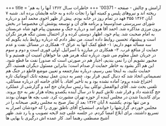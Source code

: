 +++
title = 'آرامش و چالش - صفحه - 00371'
+++
خاطرات سـال ۱۳۶۲ آنها را به هم ریخته اند و نیروهای پلیس و کمیته آنها را نجات داده و به خانه هایشان برده اند. شنبه ۷ آبان ۱۳۶۲ ۳۵۵ فهد در تمام روز در خانه بودم. پیش از ظهر اخوی محمد آمد و درباره شورای سرپرستی صداوسیما و برنامه های آن و توسعه پوشش آن مخصوصاً در بخش برون مرزی مذاکره شد. احمد آقا هم آمد و درباره جنگ و مضمون پیام فهد شاه عربستان به امام صحبت شد. پیام خود، اظهار دوستی کرده و از احتمال بستن تنگه هرمز نگران است و پیشنهاد تحسین روابط داده است. من نظر دادم که درباره روابط باید بگویم که سه مسأله مهم داریم: ۱- قطع کمک آنها به عراق ۲- همکاری در مسائل نفت و عدم حمایت از منافع غرب. ۳- همکاری در مبارزه با اسرائیل. اولی فوری است و دوم و سوم در جریان عمل معلوم می شود. درباره تنگه هرمز هم، ما خواهان امنیت آن هستیم و تا مجبور نشویم آن را نمی بندیم، اجبار هم در صورتی است که صدور] نفت ما قطع شود. این هم اگر بشود به خاطر حمایت از صدام است؛ بنابراین مسئول دیگران هستید، اگر حمایت نکنید، به اینجا نمی رسیم، درباره نمازجمعه و تعیین موضع قاطع در جنگ هم تصمیماتی اتخاذ شد که دنبال کنیم. قرار بود، عصر به دیدن عمل نیمچه تانک اتوماتیک تازه اختراع شده بروم؛ آماده نشده بود و به تأخیر افتاد. با آقای خامنه ای درباره مسائلی، تلفنی بحث شد. آقای ابوالفضل توکلی بینا رئيس سازمان حج آمد و گزارشی از عملکرد حج گذشته داد و قرار شد، تلاش کنیم تا در سال آینده یکصدو پنجاه هزار نفر به حج بروند. برای کاندیدا شدن در مجلس آینده از حوزه تهران مشورت کرد. شب بچه ها مهمان بودند و من تنها بودم. یکشنبه ۸ آبان ۱۳۶۲ بعد از نماز صبح به مجلس رفتم. صبحانه را در مجلس خوردم. گزارشها را خواندم. استضياح آقای ناطق نوری را که خودشان اصرار به تسریع داشتند، برای ابلاغ امضا کردم. در جلسه علنی چند لایحه تصویب و یا رد شد. ظهر آشیخ مصطفی رهنما آمد. کار عمده اش درگیری با بهایی ها